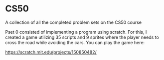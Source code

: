# CS50
A collection of all the completed problem sets on the CS50 course

Pset 0 consisted of implementing a program using scratch.
For this, I created a game utilizing 35 scripts and 9 sprites where the player needs to cross the road while avoiding the cars.
You can play the game here:

https://scratch.mit.edu/projects/150850482/ 
